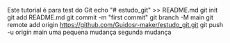 Este tutorial é para test do Git
echo "# estudo_git" >> README.md
git init
git add README.md
git commit -m "first commit"
git branch -M main
git remote add origin https://github.com/Guidosr-maker/estudo_git.git
git push -u origin main
uma pequena mudança
segunda mudança